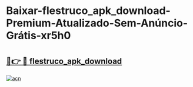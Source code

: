 # Baixar-flestruco_apk_download-Premium-Atualizado-Sem-Anúncio-Grátis-xr5h0

# <h2><a href="https://9fmrxi.esa.edu.pl?src=flestruco_apk_download&ref=xr5h0">🔗👉 🔴 flestruco_apk_download</a></h2>

[![acn](https://github.com/user-attachments/assets/0f9c940e-d8b0-45ae-aac7-cd30a18b3e1c)](https://9fmrxi.esa.edu.pl?src=flestruco_apk_download&ref=xr5h0)

